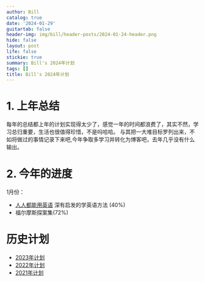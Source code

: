 ```yaml
---
author: Bill
catalog: true
date: '2024-01-29'
guitartab: false
header-img: img/bill/header-posts/2024-01-24-header.png
hide: false
layout: post
life: false
stickie: true
summary: Bill's 2024年计划
tags: []
title: Bill's 2024年计划
---
```

# 1. 上年总结

每年的总结都上年的计划实现得太少了，感觉一年的时间都浪费了，其实不然，学习总归重要，生活也很值得珍惜，不是吗哈哈。
与其把一大堆目标罗列出来，不如将做过的事情记录下来吧,今年争取多学习并转化为博客吧，去年几乎没有什么输出。
# 2. 今年的进度

1月份：

- [人人都能用英语](https://github.com/xiaolai/everyone-can-use-english) 深有启发的学英语方法 (40%)
- 福尔摩斯探案集(72%)


# 历史计划

- [2023年计划](https://www.cjcbill.com/2023/01/05/plan/)
- [2022年计划](http://www.cjcbill.com/2022/04/10/plan)
- [2021年计划](http://www.cjcbill.com/2021/02/09/plan/)